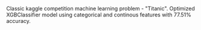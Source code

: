 Classic kaggle competition machine learning problem - "Titanic". 
Optimized XGBClassifier model using categorical and continous features with 77.51% accuracy.
